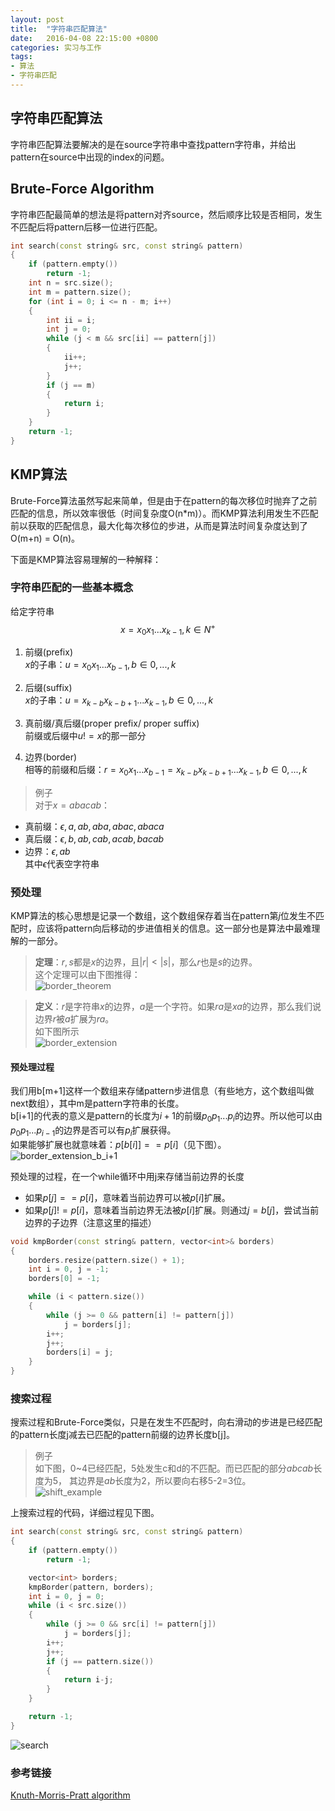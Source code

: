 ```yaml
---
layout: post
title:  "字符串匹配算法"
date:   2016-04-08 22:15:00 +0800
categories: 实习与工作
tags:
- 算法
- 字符串匹配
---
```



## 字符串匹配算法
字符串匹配算法要解决的是在source字符串中查找pattern字符串，并给出pattern在source中出现的index的问题。  

## Brute-Force Algorithm
字符串匹配最简单的想法是将pattern对齐source，然后顺序比较是否相同，发生不匹配后将pattern后移一位进行匹配。  

```cpp
int search(const string& src, const string& pattern)
{
	if (pattern.empty())
		return -1;
	int n = src.size(); 
	int m = pattern.size();
	for (int i = 0; i <= n - m; i++)
	{
		int ii = i;
		int j = 0;
		while (j < m && src[ii] == pattern[j])
		{
			ii++;
			j++;
		}
		if (j == m)
		{
			return i;
		}
	}
	return -1;
}
```

## KMP算法
Brute-Force算法虽然写起来简单，但是由于在pattern的每次移位时抛弃了之前匹配的信息，所以效率很低（时间复杂度O(n*m)）。而KMP算法利用发生不匹配前以获取的匹配信息，最大化每次移位的步进，从而是算法时间复杂度达到了O(m+n) = O(n)。  

下面是KMP算法容易理解的一种解释：  

### 字符串匹配的一些基本概念
给定字符串$$x=x_0x_1...x_{k-1},  k\in N^+$$  

1. 前缀(prefix)  
$x$的子串：$u = x_0x_1...x_{b-1}, b\in{0,...,k}$

2. 后缀(suffix)  
$x$的子串：$u = x_{k-b}x_{k-b+1}...x_{k-1}, b\in{0,...,k}$

3. 真前缀/真后缀(proper prefix/ proper suffix)  
前缀或后缀中$u!=x$的那一部分  

4. 边界(border)  
相等的前缀和后缀：$r=x_0x_1...x_{b-1} =  x_{k-b}x_{k-b+1}...x_{k-1}, b\in{0,...,k}$  

> 例子  
对于$x = abacab$： 
* 真前缀：$\epsilon, a, ab, aba, abac, abaca$  
* 真后缀：$\epsilon, b, ab, cab, acab, bacab$  
* 边界：$\epsilon, ab$  
其中$\epsilon$代表空字符串  


### 预处理
KMP算法的核心思想是记录一个数组，这个数组保存着当在pattern第$j$位发生不匹配时，应该将pattern向后移动的步进值相关的信息。这一部分也是算法中最难理解的一部分。

> **定理**：$r, s$都是$x$的边界，且$|r|<|s|$，那么$r$也是$s$的边界。  
这个定理可以由下图推得：  
![border_theorem](http://cdn.mirsking.com/algorithm/kmp/border_theorem.gif)

> **定义**：$r$是字符串$x$的边界，$a$是一个字符。如果$ra$是$xa$的边界，那么我们说边界$r$被$a$扩展为$ra$。  
如下图所示  
![border_extension](http://cdn.mirsking.com/algorithm/kmp/border_extension.gif)

#### 预处理过程
我们用b[m+1]这样一个数组来存储pattern步进信息（有些地方，这个数组叫做next数组），其中m是pattern字符串的长度。  
b[i+1]的代表的意义是pattern的长度为$i+1$的前缀$p_0p_1...p_i$的边界。所以他可以由$p_0p_1...p_{i-1}$的边界是否可以有$p_i$扩展获得。  
如果能够扩展也就意味着：$p[b[i]] == p[i]$（见下图）。  
![border_extension_b_i+1](http://cdn.mirsking.com/algorithm/kmp/border_extension_b_i%2B1.gif)

预处理的过程，在一个while循环中用j来存储当前边界的长度  
* 如果$p[j] == p[i]$，意味着当前边界可以被$p[i]$扩展。  
* 如果$p[j] != p[i]$，意味着当前边界无法被$p[i]$扩展。则通过$j = b[j]$，尝试当前边界的子边界（注意这里的描述）  

```cpp
void kmpBorder(const string& pattern, vector<int>& borders)
{
	borders.resize(pattern.size() + 1);
	int i = 0, j = -1;
	borders[0] = -1;

	while (i < pattern.size())
	{
		while (j >= 0 && pattern[i] != pattern[j])
			j = borders[j];
		i++;
		j++;
		borders[i] = j;
	}
}
```  

### 搜索过程
搜索过程和Brute-Force类似，只是在发生不匹配时，向右滑动的步进是已经匹配的pattern长度j减去已匹配的pattern前缀的边界长度b[j]。  
> 例子  
如下图，0~4已经匹配，5处发生c和d的不匹配。而已匹配的部分$abcab$长度为5， 其边界是$ab$长度为2，所以要向右移5-2=3位。  
![shift_example](
http://cdn.mirsking.com/algorithm/kmp/shift_example.png)

上搜索过程的代码，详细过程见下图。  

```cpp
int search(const string& src, const string& pattern)
{
	if (pattern.empty())
		return -1;

	vector<int> borders;
	kmpBorder(pattern, borders);
	int i = 0, j = 0;
	while (i < src.size())
	{
		while (j >= 0 && src[i] != pattern[j])
			j = borders[j];
		i++;
		j++;
		if (j == pattern.size())
		{
			return i-j;
		}
	}

	return -1;
}
```  
![search](http://cdn.mirsking.com/algorithm/kmp/search.gif)



### 参考链接
[Knuth-Morris-Pratt algorithm](http://www.inf.fh-flensburg.de/lang/algorithmen/pattern/kmpen.htm)

## 


